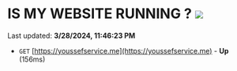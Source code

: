 # IS MY WEBSITE RUNNING ? [![](https://img.shields.io/static/v1?label=Sponsor&message=%E2%9D%A4&logo=GitHub&color=%23fe8e86)](https://github.com/sponsors/<username>)

Last updated: **3/28/2024, 11:46:23 PM**

- `GET` [https://youssefservice.me](https://youssefservice.me) - **Up** (156ms)
